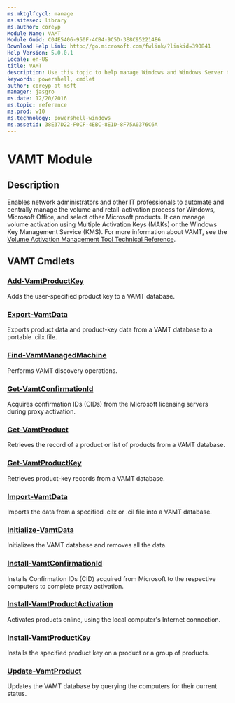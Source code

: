 ```yaml
---
ms.mktglfcycl: manage
ms.sitesec: library
ms.author: coreyp
Module Name: VAMT
Module Guid: C04E5406-950F-4CB4-9C5D-3E8C952214E6
Download Help Link: http://go.microsoft.com/fwlink/?linkid=390841
Help Version: 5.0.0.1
Locale: en-US
title: VAMT
description: Use this topic to help manage Windows and Windows Server technologies with Windows PowerShell.
keywords: powershell, cmdlet
author: coreyp-at-msft
manager: jasgro
ms.date: 12/20/2016
ms.topic: reference
ms.prod: w10
ms.technology: powershell-windows
ms.assetid: 38E37D22-F0CF-4EBC-8E1D-8F75A0376C6A
---
```


# VAMT Module
## Description
Enables network administrators and other IT professionals to automate and centrally manage the volume and retail-activation process for Windows, Microsoft Office, and select other Microsoft products. It can manage volume activation using Multiple Activation Keys (MAKs) or the Windows Key Management Service (KMS). For more information about VAMT, see the [Volume Activation Management Tool Technical Reference](http://go.microsoft.com/fwlink/?LinkId=214550).

## VAMT Cmdlets
### [Add-VamtProductKey](./add-vamtproductkey.md)
Adds the user-specified product key to a VAMT database.

### [Export-VamtData](./export-vamtdata.md)
Exports product data and product-key data from a VAMT database to a portable .cilx file.

### [Find-VamtManagedMachine](./find-vamtmanagedmachine.md)
Performs VAMT discovery operations.

### [Get-VamtConfirmationId](./get-vamtconfirmationid.md)
Acquires confirmation IDs (CIDs) from the Microsoft licensing servers during proxy activation.

### [Get-VamtProduct](./get-vamtproduct.md)
Retrieves the record of a product or list of products from a VAMT database.

### [Get-VamtProductKey](./get-vamtproductkey.md)
Retrieves product-key records from a VAMT database.

### [Import-VamtData](./import-vamtdata.md)
Imports the data from a specified .cilx or .cil file into a VAMT database.

### [Initialize-VamtData](./initialize-vamtdata.md)
Initializes the VAMT database and removes all the data.

### [Install-VamtConfirmationId](./install-vamtconfirmationid.md)
Installs Confirmation IDs (CID) acquired from Microsoft to the respective computers to complete proxy activation.

### [Install-VamtProductActivation](./install-vamtproductactivation.md)
Activates products online, using the local computer's Internet connection.

### [Install-VamtProductKey](./install-vamtproductkey.md)
Installs the specified product key on a product or a group of products.

### [Update-VamtProduct](./update-vamtproduct.md)
Updates the VAMT database by querying the computers for their current status.



